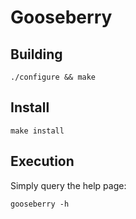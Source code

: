 Gooseberry
==========

Building
--------

```
./configure && make
```

Install
-------

```
make install
```

Execution
---------

Simply query the help page:
```
gooseberry -h
```

